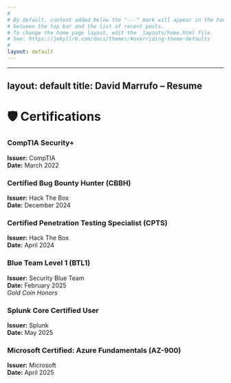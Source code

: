 ```yaml
---
#
# By default, content added below the "---" mark will appear in the home page
# between the top bar and the list of recent posts.
# To change the home page layout, edit the _layouts/home.html file.
# See: https://jekyllrb.com/docs/themes/#overriding-theme-defaults
#
layout: default
---
```


---
layout: default
title: David Marrufo – Resume
---

# 🛡️ Certifications

<div class="cert-grid">
  <div class="cert-card">
    <h3>CompTIA Security+</h3>
    <p><strong>Issuer:</strong> CompTIA<br><strong>Date:</strong> March 2022</p>
  </div>

  <div class="cert-card">
    <h3>Certified Bug Bounty Hunter (CBBH)</h3>
    <p><strong>Issuer:</strong> Hack The Box<br><strong>Date:</strong> December 2024</p>
  </div>

  <div class="cert-card">
    <h3>Certified Penetration Testing Specialist (CPTS)</h3>
    <p><strong>Issuer:</strong> Hack The Box<br><strong>Date:</strong> April 2024</p>
  </div>

  <div class="cert-card">
    <h3>Blue Team Level 1 (BTL1)</h3>
    <p><strong>Issuer:</strong> Security Blue Team<br><strong>Date:</strong> February 2025<br><em>Gold Coin Honors</em></p>
  </div>

  <div class="cert-card">
    <h3>Splunk Core Certified User</h3>
    <p><strong>Issuer:</strong> Splunk<br><strong>Date:</strong> May 2025</p>
  </div>

  <div class="cert-card">
    <h3>Microsoft Certified: Azure Fundamentals (AZ-900)</h3>
    <p><strong>Issuer:</strong> Microsoft<br><strong>Date:</strong> April 2025</p>
  </div>
</div>
